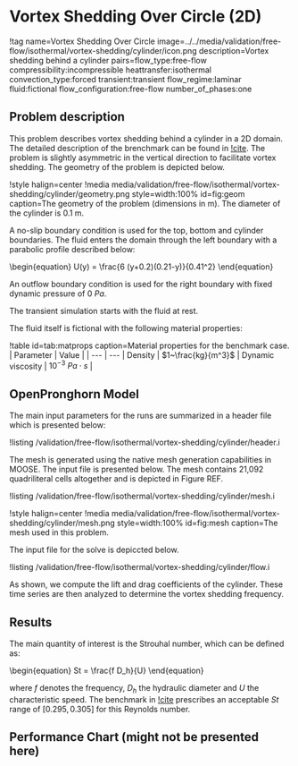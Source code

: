 # Vortex Shedding Over Circle (2D)

!tag name=Vortex Shedding Over Circle
     image=../../media/validation/free-flow/isothermal/vortex-shedding/cylinder/icon.png
     description=Vortex shedding behind a cylinder
     pairs=flow_type:free-flow
                       compressibility:incompressible
                       heattransfer:isothermal
                       convection_type:forced
                       transient:transient
                       flow_regime:laminar
                       fluid:fictional
                       flow_configuration:free-flow
                       number_of_phases:one

## Problem description

This problem describes vortex shedding behind a cylinder in a 2D domain. The
detailed description of the brenchmark can be found in [!cite](schafer1996benchmark).
The problem is slightly asymmetric in the vertical direction to facilitate vortex
shedding. The geometry of the problem is depicted below.

!style halign=center
!media media/validation/free-flow/isothermal/vortex-shedding/cylinder/geometry.png style=width:100% id=fig:geom caption=The geometry of the problem (dimensions in m). The diameter of the cylinder is 0.1 m.

A no-slip boundary condition is used for the top, bottom
and cylinder boundaries. The fluid enters the domain through
the left boundary with a parabolic profile described below:

\begin{equation}
U(y) = \frac{6 (y+0.2)(0.21-y)}{0.41^2}
\end{equation}

An outflow boundary condition is used for the right boundary with fixed dynamic pressure of $0~Pa$.

The transient simulation starts with the fluid at rest.

The fluid itself is fictional with the following material properties:

!table id=tab:matprops caption=Material properties for the benchmark case.
| Parameter | Value |
| --- | --- |
Density | $1~\frac{kg}{m^3}$ |
Dynamic viscosity |  $10^{-3}~Pa\cdot s$ |

## OpenPronghorn Model

The main input parameters for the runs are summarized in a header file
which is presented below:

!listing /validation/free-flow/isothermal/vortex-shedding/cylinder/header.i

The mesh is generated using the native mesh generation capabilities in MOOSE.
The input file is presented below. The mesh contains 21,092 quadriliteral cells altogether and is depicted in Figure REF.

!listing /validation/free-flow/isothermal/vortex-shedding/cylinder/mesh.i

!style halign=center
!media media/validation/free-flow/isothermal/vortex-shedding/cylinder/mesh.png style=width:100% id=fig:mesh caption=The mesh used in this problem.

The input file for the solve is depiccted below.

!listing /validation/free-flow/isothermal/vortex-shedding/cylinder/flow.i

As shown, we compute the lift and drag coefficients of the cylinder.
These time series are then analyzed to determine the vortex shedding frequency.

## Results

The main quantity of interest is the Strouhal number, which can be defined as:

\begin{equation}
St = \frac{f D_h}{U}
\end{equation}

where $f$ denotes the frequency, $D_h$ the hydraulic diameter and $U$ the
characteristic speed. The benchmark in [!cite](schafer1996benchmark)
prescribes an acceptable $St$ range of $[0.295, 0.305]$ for this Reynolds number.



## Performance Chart (might not be presented here)

